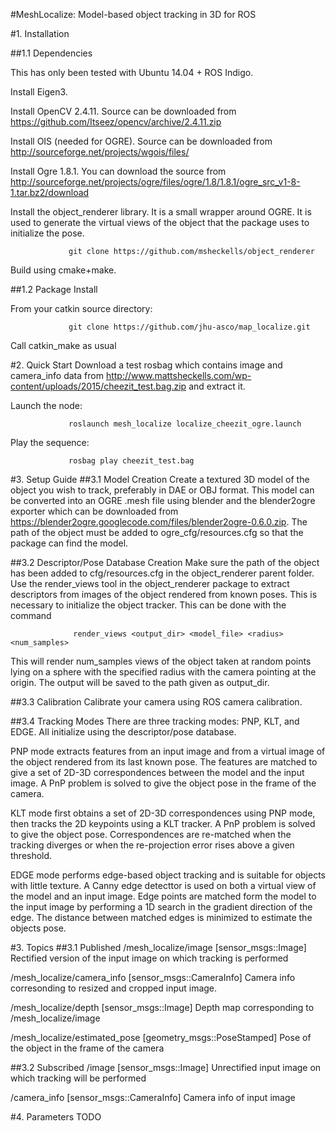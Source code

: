 #MeshLocalize: Model-based object tracking in 3D for ROS

#1. Installation

##1.1 Dependencies

This has only been tested with Ubuntu 14.04 + ROS Indigo.

Install Eigen3.

Install OpenCV 2.4.11.  Source can be downloaded from https://github.com/Itseez/opencv/archive/2.4.11.zip

Install OIS (needed for OGRE). Source can be downloaded from http://sourceforge.net/projects/wgois/files/

Install Ogre 1.8.1.  You can download the source from http://sourceforge.net/projects/ogre/files/ogre/1.8/1.8.1/ogre_src_v1-8-1.tar.bz2/download

Install the object_renderer library.  It is a small wrapper around OGRE.  It is used to generate the virtual views of the object that the package uses to initialize the pose.

                 git clone https://github.com/msheckells/object_renderer
                
Build using cmake+make.

##1.2 Package Install

From your catkin source directory:

                 git clone https://github.com/jhu-asco/map_localize.git

Call catkin_make as usual

#2. Quick Start
Download a test rosbag which contains image and camera_info data from http://www.mattsheckells.com/wp-content/uploads/2015/cheezit_test.bag.zip and extract it.
                 
Launch the node:

                 roslaunch mesh_localize localize_cheezit_ogre.launch

Play the sequence:

                 rosbag play cheezit_test.bag

#3. Setup Guide
##3.1 Model Creation
Create a textured 3D model of the object you wish to track, preferably in DAE or OBJ format.  This model can be converted into an OGRE .mesh file using blender and the blender2ogre exporter which can be downloaded from https://blender2ogre.googlecode.com/files/blender2ogre-0.6.0.zip.  The path of the object must be added to ogre_cfg/resources.cfg so that the package can find the model.

##3.2 Descriptor/Pose Database Creation
Make sure the path of the object has been added to cfg/resources.cfg in the object_renderer parent folder.  Use the render_views tool in the object_renderer package to extract descriptors from images of the object rendered from known poses.  This is necessary to initialize the object tracker.  This can be done with the command

                  render_views <output_dir> <model_file> <radius> <num_samples>

This will render num_samples views of the object taken at random points lying on a sphere with the specified radius with the camera pointing at the origin.  The output will be saved to the path given as output_dir.  

##3.3 Calibration
Calibrate your camera using ROS camera calibration.

##3.4 Tracking Modes
There are three tracking modes: PNP, KLT, and EDGE.  All initialize using the descriptor/pose database.  

PNP mode extracts features from an input image and from a virtual image of the object rendered from its last known pose.  The features are matched to give a set of 2D-3D correspondences between the model and the input image.  A PnP problem is solved to give the object pose in the frame of the camera.

KLT mode first obtains a set of 2D-3D correspondences using PNP mode, then tracks the 2D keypoints using a KLT tracker.  A PnP problem is solved to give the object pose.  Correspondences are re-matched when the tracking diverges or when the re-projection error rises above a given threshold.

EDGE mode performs edge-based object tracking and is suitable for objects with little texture. A Canny edge detecttor is used on both a virtual view of the model and an input image.  Edge points are matched form the model to the input image by performing a 1D search in the gradient direction of the edge.  The distance between matched edges is minimized to estimate the objects pose.

#3. Topics
##3.1 Published
/mesh_localize/image [sensor_msgs::Image] Rectified version of the input image on which tracking is performed

/mesh_localize/camera_info [sensor_msgs::CameraInfo] Camera info corresonding to resized and cropped input image.

/mesh_localize/depth [sensor_msgs::Image] Depth map corresponding to /mesh_localize/image

/mesh_localize/estimated_pose [geometry_msgs::PoseStamped] Pose of the object in the frame of the camera

##3.2 Subscribed
/image [sensor_msgs::Image] Unrectified input image on which tracking will be performed

/camera_info [sensor_msgs::CameraInfo] Camera info of input image

#4. Parameters
TODO
